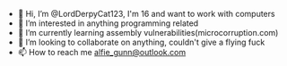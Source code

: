 - 👋 Hi, I’m @LordDerpyCat123, I'm 16 and want to work with computers
- 👀 I’m interested in anything programming related
- 🌱 I’m currently learning assembly vulnerabilities(microcorruption.com)
- 💞️ I’m looking to collaborate on anything, couldn't give a flying fuck
- 📫 How to reach me alfie_gunn@outlook.com
